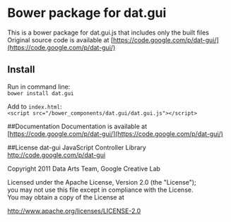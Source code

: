 # Bower package for dat.gui
This is a bower package for dat.gui.js that includes only the built files  
Original source code is available at [https://code.google.com/p/dat-gui/](https://code.google.com/p/dat-gui/)


## Install
Run in command line:   
`bower install dat.gui`

Add to `index.html`:  
`<script src="/bower_components/dat.gui/dat.gui.js"></script>`

##Documentation
Documentation is available at [https://code.google.com/p/dat-gui/](https://code.google.com/p/dat-gui/)  


##License
dat-gui JavaScript Controller Library  
http://code.google.com/p/dat-gui  

Copyright 2011 Data Arts Team, Google Creative Lab  

Licensed under the Apache License, Version 2.0 (the "License");  
you may not use this file except in compliance with the License.  
You may obtain a copy of the License at  

http://www.apache.org/licenses/LICENSE-2.0  